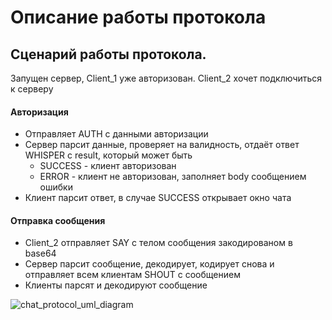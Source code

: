 # Описание работы протокола

## Сценарий работы протокола.
Запущен сервер, Client_1 уже авторизован. Client_2 хочет подключиться к серверу
#### Авторизация
- Отправляет AUTH с данными авторизации
- Сервер парсит данные, проверяет на валидность, отдаёт ответ WHISPER с result, который может быть 
  - SUCCESS - клиент авторизован
  - ERROR - клиент не авторизован, заполняет body сообщением ошибки
- Клиент парсит ответ, в случае SUCCESS открывает окно чата
#### Отправка сообщения
- Client_2 отправляет SAY с телом сообщения закодированом в base64
- Сервер парсит сообщение, декодирует, кодирует снова и отправляет всем клиентам SHOUT с сообщением
- Клиенты парсят и декодируют сообщение

![chat_protocol_uml_diagram](https://github.com/ash4rk/syncope-messenger/assets/30512240/b993dc39-5f2b-424c-a0e0-1e4509dacc9b)
